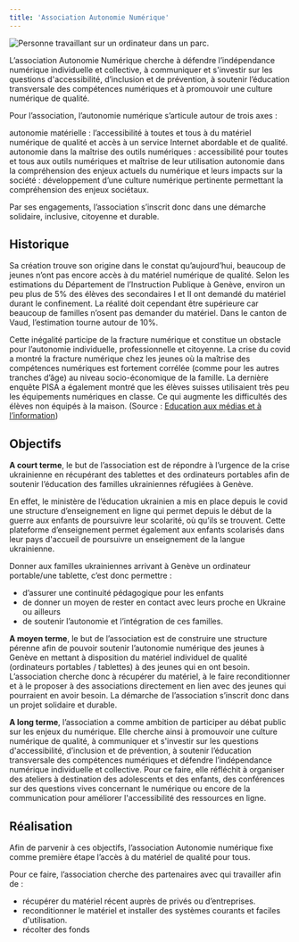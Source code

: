 ```yaml
---
title: 'Association Autonomie Numérique'
---
```


![Personne travaillant sur un ordinateur dans un parc.](/assets/images/hero.jpg)


L’association Autonomie Numérique cherche à défendre l’indépendance numérique individuelle et collective, à communiquer et s'investir sur les questions d'accessibilité, d’inclusion et de prévention, à soutenir l’éducation transversale des compétences numériques et à promouvoir une culture numérique de qualité. 

Pour l’association, l’autonomie numérique s’articule autour de trois axes : 

autonomie matérielle : l’accessibilité à toutes et tous à du matériel numérique de qualité et accès à un service Internet abordable et de qualité.  
autonomie dans la maîtrise des outils numériques : accessibilité pour toutes et tous aux outils numériques et maîtrise de leur utilisation
autonomie dans la compréhension des enjeux actuels du numérique et leurs impacts sur la société : développement d’une culture numérique pertinente permettant la compréhension des enjeux sociétaux. 

Par ses engagements, l’association s’inscrit donc dans une démarche solidaire, inclusive, citoyenne et durable. 

## Historique 

Sa création trouve son origine dans le constat qu’aujourd’hui, beaucoup de jeunes n’ont pas encore accès à du matériel numérique de qualité. Selon les estimations du Département de l’Instruction Publique à Genève, environ un peu plus de 5% des élèves des secondaires I et II ont demandé du matériel durant le confinement. La réalité doit cependant être supérieure car beaucoup de familles n’osent pas demander du matériel. Dans le canton de Vaud, l’estimation tourne autour de 10%. 

Cette inégalité participe de la fracture numérique et constitue un obstacle pour l’autonomie individuelle, professionnelle et citoyenne. La crise du covid a montré la fracture numérique chez les jeunes où la maîtrise des compétences numériques est fortement corrélée (comme pour les autres tranches d’âge) au niveau socio-économique de la famille. La dernière enquête PISA a également montré que les élèves suisses utilisaient très peu les équipements numériques en classe. Ce qui augmente les difficultés des élèves non équipés à la maison. (Source : [Education aux médias et à l’information](https://educationauxmedias.ch/la-fracture-numerique-en-suisse-au-temps-du-covid-19-quelle-realite/)) 


## Objectifs

**A court terme**, le but de l’association est de répondre à l’urgence de la crise ukrainienne en récupérant des tablettes et des ordinateurs portables afin de soutenir l’éducation des familles ukrainiennes réfugiées à Genève. 

En effet, le ministère de l’éducation ukrainien a mis en place depuis le covid une structure d’enseignement en ligne qui permet depuis le début de la guerre aux enfants de poursuivre leur scolarité, où qu’ils se trouvent. Cette plateforme d’enseignement permet également aux enfants scolarisés dans leur pays d'accueil de poursuivre un enseignement de la langue ukrainienne. 

Donner aux familles ukrainiennes arrivant à Genève un ordinateur portable/une tablette, c’est donc permettre :

* d’assurer une continuité pédagogique pour les enfants 
* de donner un moyen de rester en contact avec leurs proche en Ukraine ou ailleurs
* de soutenir l’autonomie et l’intégration de ces familles. 

**A moyen terme**, le but de l’association est de construire une structure pérenne afin de pouvoir soutenir l’autonomie numérique des jeunes à Genève en mettant à disposition du matériel individuel de qualité (ordinateurs portables / tablettes) à des jeunes qui en ont besoin. 
L’association cherche donc à récupérer du matériel, à le faire reconditionner et à le proposer à des associations directement en lien avec des jeunes qui pourraient en avoir besoin. 
La démarche de l’association s’inscrit donc dans un projet solidaire et durable. 

**A long terme**, l’association a comme ambition de participer au débat public sur les enjeux du numérique. Elle cherche ainsi à promouvoir une culture numérique de qualité, à communiquer et s'investir sur les questions d'accessibilité, d’inclusion et de prévention, à soutenir l’éducation transversale des compétences numériques et défendre l’indépendance numérique individuelle et collective. Pour ce faire, elle réfléchit à organiser des ateliers à destination des adolescents et des enfants, des conférences sur des questions vives concernant le numérique ou encore de la communication pour améliorer l'accessibilité des ressources en ligne. 

## Réalisation 
Afin de parvenir à ces objectifs, l’association Autonomie numérique fixe comme première étape l’accès à du matériel de qualité pour tous. 

Pour ce faire, l’association cherche des partenaires avec qui travailler afin de :

* récupérer du matériel récent auprès de privés ou d’entreprises. 
* reconditionner le matériel et installer des systèmes courants et faciles d'utilisation. 
* récolter des fonds 
